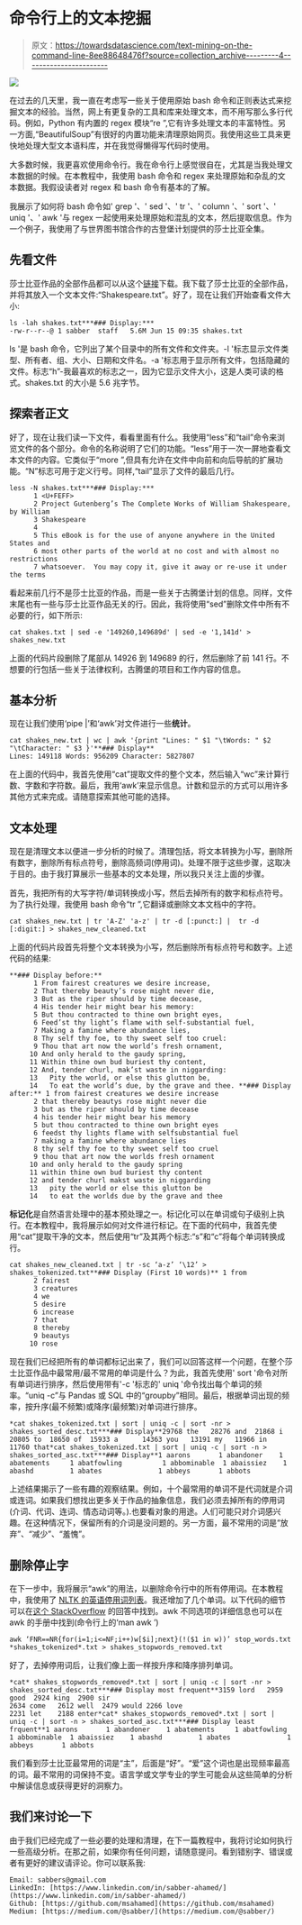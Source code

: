 # 命令行上的文本挖掘

> 原文：<https://towardsdatascience.com/text-mining-on-the-command-line-8ee88648476f?source=collection_archive---------4----------------------->

![](img/a41f7fecf2d435051575570dafeb41ef.png)

在过去的几天里，我一直在考虑写一些关于使用原始 bash 命令和正则表达式来挖掘文本的经验。当然，网上有更复杂的工具和库来处理文本，而不用写那么多行代码。例如，Python 有内置的 regex 模块“re ”,它有许多处理文本的丰富特性。另一方面,“BeautifulSoup”有很好的内置功能来清理原始网页。我使用这些工具来更快地处理大型文本语料库，并在我觉得懒得写代码时使用。

大多数时候，我更喜欢使用命令行。我在命令行上感觉很自在，尤其是当我处理文本数据的时候。在本教程中，我使用 bash 命令和 regex 来处理原始和杂乱的文本数据。我假设读者对 regex 和 bash 命令有基本的了解。

我展示了如何将 bash 命令如' grep '、' sed '、' tr '、' column '、' sort '、' uniq '、' awk '与 regex 一起使用来处理原始和混乱的文本，然后提取信息。作为一个例子，我使用了与世界图书馆合作的古登堡计划提供的莎士比亚全集。

## **先看文件**

莎士比亚作品的全部作品都可以从这个[链接](https://ocw.mit.edu/ans7870/6/6.006/s08/lecturenotes/files/t8.shakespeare.txt)下载。我下载了莎士比亚的全部作品，并将其放入一个文本文件:“Shakespeare.txt”。好了，现在让我们开始查看文件大小:

```
ls -lah shakes.txt***### Display:***
-rw-r--r--@ 1 sabber  staff   5.6M Jun 15 09:35 shakes.txt
```

ls '是 bash 命令，它列出了某个目录中的所有文件和文件夹。-l '标志显示文件类型、所有者、组、大小、日期和文件名。-a '标志用于显示所有文件，包括隐藏的文件。标志“h”-我最喜欢的标志之一，因为它显示文件大小，这是人类可读的格式。shakes.txt 的大小是 5.6 兆字节。

## **探索者正文**

好了，现在让我们读一下文件，看看里面有什么。我使用“less”和“tail”命令来浏览文件的各个部分。命令的名称说明了它们的功能。“less”用于一次一屏地查看文本文件的内容。它类似于“more ”,但具有允许在文件中向前和向后导航的扩展功能。“N”标志可用于定义行号。同样,“tail”显示了文件的最后几行。

```
less -N shakes.txt***### Display:***
      1 <U+FEFF>
      2 Project Gutenberg’s The Complete Works of William Shakespeare, by William
      3 Shakespeare
      4
      5 This eBook is for the use of anyone anywhere in the United States and
      6 most other parts of the world at no cost and with almost no restrictions
      7 whatsoever.  You may copy it, give it away or re-use it under the terms 
```

看起来前几行不是莎士比亚的作品，而是一些关于古腾堡计划的信息。同样，文件末尾也有一些与莎士比亚作品无关的行。因此，我将使用“sed”删除文件中所有不必要的行，如下所示:

```
cat shakes.txt | sed -e '149260,149689d' | sed -e '1,141d' > shakes_new.txt
```

上面的代码片段删除了尾部从 14926 到 149689 的行，然后删除了前 141 行。不想要的行包括一些关于法律权利，古腾堡的项目和工作内容的信息。

## 基本分析

现在让我们使用‘pipe |’和‘awk’对文件进行一些**统计**。

```
cat shakes_new.txt | wc | awk '{print "Lines: " $1 "\tWords: " $2 "\tCharacter: " $3 }'**### Display**
Lines: 149118 Words: 956209 Character: 5827807
```

在上面的代码中，我首先使用“cat”提取文件的整个文本，然后输入“wc”来计算行数、字数和字符数。最后，我用‘awk’来显示信息。计数和显示的方式可以用许多其他方式来完成。请随意探索其他可能的选择。

## **文本处理**

现在是清理文本以便进一步分析的时候了。清理包括，将文本转换为小写，删除所有数字，删除所有标点符号，删除高频词(停用词)。处理不限于这些步骤，这取决于目的。由于我打算展示一些基本的文本处理，所以我只关注上面的步骤。

首先，我把所有的大写字符/单词转换成小写，然后去掉所有的数字和标点符号。为了执行处理，我使用 bash 命令“tr ”,它翻译或删除文本文档中的字符。

```
cat shakes_new.txt | tr 'A-Z' 'a-z' | tr -d [:punct:] |  tr -d [:digit:] > shakes_new_cleaned.txt
```

上面的代码片段首先将整个文本转换为小写，然后删除所有标点符号和数字。上述代码的结果:

```
**### Display before:**
      1 From fairest creatures we desire increase,
      2 That thereby beauty’s rose might never die,
      3 But as the riper should by time decease,
      4 His tender heir might bear his memory:
      5 But thou contracted to thine own bright eyes,
      6 Feed’st thy light’s flame with self-substantial fuel,
      7 Making a famine where abundance lies,
      8 Thy self thy foe, to thy sweet self too cruel:
      9 Thou that art now the world’s fresh ornament,
     10 And only herald to the gaudy spring,
     11 Within thine own bud buriest thy content,
     12 And, tender churl, mak’st waste in niggarding:
     13   Pity the world, or else this glutton be,
     14   To eat the world’s due, by the grave and thee. **### Display after:** 1 from fairest creatures we desire increase
      2 that thereby beautys rose might never die
      3 but as the riper should by time decease
      4 his tender heir might bear his memory
      5 but thou contracted to thine own bright eyes
      6 feedst thy lights flame with selfsubstantial fuel
      7 making a famine where abundance lies
      8 thy self thy foe to thy sweet self too cruel
      9 thou that art now the worlds fresh ornament
     10 and only herald to the gaudy spring
     11 within thine own bud buriest thy content
     12 and tender churl makst waste in niggarding
     13   pity the world or else this glutton be
     14   to eat the worlds due by the grave and thee
```

**标记化**是自然语言处理中的基本预处理之一。标记化可以在单词或句子级别上执行。在本教程中，我将展示如何对文件进行标记。在下面的代码中，我首先使用“cat”提取干净的文本，然后使用“tr”及其两个标志:“s”和“c”将每个单词转换成行。

```
cat shakes_new_cleaned.txt | tr -sc ‘a-z’ ‘\12’ > shakes_tokenized.txt**### Display (First 10 words)** 1 from
      2 fairest
      3 creatures
      4 we
      5 desire
      6 increase
      7 that
      8 thereby
      9 beautys
     10 rose
```

现在我们已经把所有的单词都标记出来了，我们可以回答这样一个问题，在整个莎士比亚作品中最常用/最不常用的单词是什么？为此，我首先使用' sort '命令对所有单词进行排序，然后使用带有'-c '标志的' uniq '命令找出每个单词的频率。“uniq -c”与 Pandas 或 SQL 中的“groupby”相同。最后，根据单词出现的频率，按升序(最不频繁)或降序(最频繁)对单词进行排序。

```
*cat shakes_tokenized.txt | sort | uniq -c | sort -nr > shakes_sorted_desc.txt***### Display**29768 the   28276 and  21868 i   20805 to  18650 of  15933 a      14363 you   13191 my   11966 in  11760 that*cat shakes_tokenized.txt | sort | uniq -c | sort -n > shakes_sorted_asc.txt***### Display**1 aarons       1 abandoner    1 abatements     1 abatfowling          1 abbominable  1 abaissiez    1 abashd         1 abates              1 abbeys       1 abbots
```

上述结果揭示了一些有趣的观察结果。例如，十个最常用的单词不是代词就是介词或连词。如果我们想找出更多关于作品的抽象信息，我们必须去掉所有的停用词(介词、代词、连词、情态动词等。).也要看对象的用途。人们可能只对介词感兴趣。在这种情况下，保留所有的介词是没问题的。另一方面，最不常用的词是“放弃”、“减少”、“羞愧”。

## **删除停止字**

在下一步中，我将展示“awk”的用法，以删除命令行中的所有停用词。在本教程中，我使用了 [NLTK 的英语停用词列表](https://gist.github.com/sebleier/554280)。我还增加了几个单词。以下代码的细节可以在[这个 StackOverflow](https://stackoverflow.com/questions/3978626/shell-to-filter-prohibited-words-on-a-file) 的回答中找到。awk 不同选项的详细信息也可以在 awk 的手册中找到(命令行上的‘man awk ’)

```
awk ‘FNR==NR{for(i=1;i<=NF;i++)w[$i];next}(!($1 in w))’ stop_words.txt *shakes_tokenized*.txt > shakes_stopwords_removed.txt
```

好了，去掉停用词后，让我们像上面一样按升序和降序排列单词。

```
*cat* shakes_stopwords_removed*.txt | sort | uniq -c | sort -nr > shakes_sorted_desc.txt***### Display most frequent**3159 lord   2959 good  2924 king  2900 sir
2634 come   2612 well  2479 would 2266 love
2231 let    2188 enter*cat* shakes_stopwords_removed*.txt | sort | uniq -c | sort -n > shakes_sorted_asc.txt***### Display least frquent**1 aarons       1 abandoner    1 abatements     1 abatfowling          1 abbominable  1 abaissiez    1 abashd         1 abates              1 abbeys       1 abbots
```

我们看到莎士比亚最常用的词是“主”，后面是“好”。“爱”这个词也是出现频率最高的词。最不常用的词保持不变。语言学或文学专业的学生可能会从这些简单的分析中解读信息或获得更好的洞察力。

## **我们来讨论一下**

由于我们已经完成了一些必要的处理和清理，在下一篇教程中，我将讨论如何执行一些高级分析。在那之前，如果你有任何问题，请随意提问。看到错别字、错误或者有更好的建议请评论。你可以联系我:

```
Email: sabbers@gmail.com
LinkedIn: [https://www.linkedin.com/in/sabber-ahamed/](https://www.linkedin.com/in/sabber-ahamed/)
Github: [https://github.com/msahamed](https://github.com/msahamed)
Medium: [https://medium.com/@sabber/](https://medium.com/@sabber/)
```
